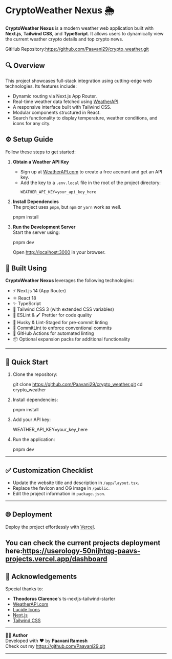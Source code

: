 # CryptoWeather Nexus 🌦️  
**CryptoWeather Nexus** is a modern weather web application built with **Next.js**, **Tailwind CSS**, and **TypeScript**. It allows users to dynamically view the current weather crypto details and top crypto news.

GitHub Repository:https://github.com/Paavani29/crypto_weather.git

## 🔍 Overview  
This project showcases full-stack integration using cutting-edge web technologies. Its features include:  
- Dynamic routing via Next.js App Router.  
- Real-time weather data fetched using [WeatherAPI](https://www.weatherapi.com/).  
- A responsive interface built with Tailwind CSS.  
- Modular components structured in React.  
- Search functionality to display temperature, weather conditions, and icons for any city.

## ⚙️ Setup Guide  
Follow these steps to get started:  

1. **Obtain a Weather API Key**  
   - Sign up at [WeatherAPI.com](https://www.weatherapi.com/) to create a free account and get an API key.  
   - Add the key to a `.env.local` file in the root of the project directory:  
     ```env
     WEATHER_API_KEY=your_api_key_here
     ```

2. **Install Dependencies**  
   The project uses `pnpm`, but `npm` or `yarn` work as well.  
 
   pnpm install
 

3. **Run the Development Server**  
   Start the server using:  
   
   pnpm dev
  
   Open [http://localhost:3000](http://localhost:3000) in your browser.


## 🚀 Built Using  
**CryptoWeather Nexus** leverages the following technologies:  
- ⚡️ Next.js 14 (App Router)  
- ⚛️ React 18  
- ✨ TypeScript  
- 💨 Tailwind CSS 3 (with extended CSS variables)  
- 📏 ESLint & 🖌 Prettier for code quality  
- 🐶 Husky & Lint-Staged for pre-commit linting  
- 🤖 CommitLint to enforce conventional commits  
- 👷 GitHub Actions for automated linting  
- 📦 Optional expansion packs for additional functionality  

---
## 🧪 Quick Start  
1. Clone the repository:  
  
   git clone https://github.com/Paavani29/crypto_weather.git
   cd crypto_weather
  

2. Install dependencies:  
   
   pnpm install
   

3. Add your API key:  
   
   WEATHER_API_KEY=your_key_here
   

4. Run the application:  
   
   pnpm dev
  

---

## ✅ Customization Checklist  
- Update the website title and description in `/app/layout.tsx`.  
- Replace the favicon and OG image in `/public`.  
- Edit the project information in `package.json`.  

---

## 🌐 Deployment  
Deploy the project effortlessly with [Vercel](https://vercel.com/).

You can check the current projects deployment here:https://userology-50nijhtqg-paavs-projects.vercel.app/dashboard
---

## 🙌 Acknowledgements  
Special thanks to:  
- **Theodorus Clarence**'s ts-nextjs-tailwind-starter  
- [WeatherAPI.com](https://www.weatherapi.com/)  
- [Lucide Icons](https://lucide.dev/)  
- [Next.js](https://nextjs.org/)  
- [Tailwind CSS](https://tailwindcss.com/)

---

👩‍💻 **Author**  
Developed with ❤️ by **Paavani Ramesh**  
Check out my https://github.com/Paavani29.git

---
